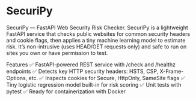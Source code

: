 # SecuriPy
SecuriPy — FastAPI Web Security Risk Checker.  SecuriPy is a lightweight FastAPI service that checks public websites for common security headers and cookie flags, then applies a tiny machine learning model to estimate risk. It’s non-intrusive (uses HEAD/GET requests only) and safe to run on sites you own or have permission to test.

Features
✅ FastAPI-powered REST service with /check and /healthz endpoints
✅ Detects key HTTP security headers: HSTS, CSP, X-Frame-Options, etc.
✅ Inspects cookies for Secure, HttpOnly, SameSite flags
✅ Tiny logistic regression model built-in for risk scoring
✅ Unit tests with pytest
✅ Ready for containerization with Docker
